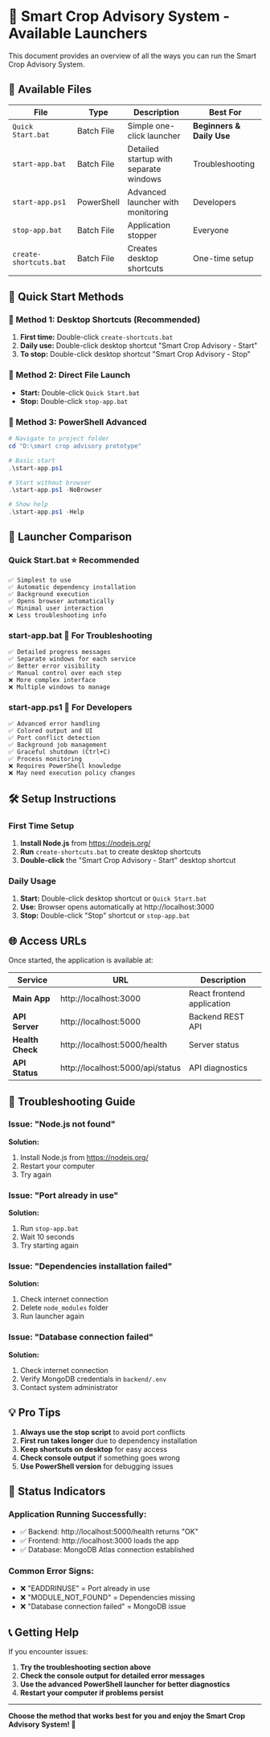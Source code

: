 # 🚀 Smart Crop Advisory System - Available Launchers

This document provides an overview of all the ways you can run the Smart Crop Advisory System.

## 📁 Available Files

| File | Type | Description | Best For |
|------|------|-------------|----------|
| `Quick Start.bat` | Batch File | Simple one-click launcher | **Beginners & Daily Use** |
| `start-app.bat` | Batch File | Detailed startup with separate windows | Troubleshooting |
| `start-app.ps1` | PowerShell | Advanced launcher with monitoring | Developers |
| `stop-app.bat` | Batch File | Application stopper | Everyone |
| `create-shortcuts.bat` | Batch File | Creates desktop shortcuts | One-time setup |

## 🎯 Quick Start Methods

### 🥇 Method 1: Desktop Shortcuts (Recommended)
1. **First time:** Double-click `create-shortcuts.bat`
2. **Daily use:** Double-click desktop shortcut "Smart Crop Advisory - Start"
3. **To stop:** Double-click desktop shortcut "Smart Crop Advisory - Stop"

### 🥈 Method 2: Direct File Launch
- **Start:** Double-click `Quick Start.bat`
- **Stop:** Double-click `stop-app.bat`

### 🥉 Method 3: PowerShell Advanced
```powershell
# Navigate to project folder
cd "D:\smart crop advisory prototype"

# Basic start
.\start-app.ps1

# Start without browser
.\start-app.ps1 -NoBrowser

# Show help
.\start-app.ps1 -Help
```

## 🔄 Launcher Comparison

### Quick Start.bat ⭐ **Recommended**
```
✅ Simplest to use
✅ Automatic dependency installation
✅ Background execution
✅ Opens browser automatically
✅ Minimal user interaction
❌ Less troubleshooting info
```

### start-app.bat 🔧 **For Troubleshooting**
```
✅ Detailed progress messages
✅ Separate windows for each service
✅ Better error visibility
✅ Manual control over each step
❌ More complex interface
❌ Multiple windows to manage
```

### start-app.ps1 🚀 **For Developers**
```
✅ Advanced error handling
✅ Colored output and UI
✅ Port conflict detection
✅ Background job management
✅ Graceful shutdown (Ctrl+C)
✅ Process monitoring
❌ Requires PowerShell knowledge
❌ May need execution policy changes
```

## 🛠️ Setup Instructions

### First Time Setup
1. **Install Node.js** from https://nodejs.org/
2. **Run** `create-shortcuts.bat` to create desktop shortcuts
3. **Double-click** the "Smart Crop Advisory - Start" desktop shortcut

### Daily Usage
1. **Start:** Double-click desktop shortcut or `Quick Start.bat`
2. **Use:** Browser opens automatically at http://localhost:3000
3. **Stop:** Double-click "Stop" shortcut or `stop-app.bat`

## 🌐 Access URLs

Once started, the application is available at:

| Service | URL | Description |
|---------|-----|-------------|
| **Main App** | http://localhost:3000 | React frontend application |
| **API Server** | http://localhost:5000 | Backend REST API |
| **Health Check** | http://localhost:5000/health | Server status |
| **API Status** | http://localhost:5000/api/status | API diagnostics |

## 🔧 Troubleshooting Guide

### Issue: "Node.js not found"
**Solution:**
1. Install Node.js from https://nodejs.org/
2. Restart your computer
3. Try again

### Issue: "Port already in use"
**Solution:**
1. Run `stop-app.bat`
2. Wait 10 seconds
3. Try starting again

### Issue: "Dependencies installation failed"
**Solution:**
1. Check internet connection
2. Delete `node_modules` folder
3. Run launcher again

### Issue: "Database connection failed"
**Solution:**
1. Check internet connection
2. Verify MongoDB credentials in `backend/.env`
3. Contact system administrator

## 💡 Pro Tips

1. **Always use the stop script** to avoid port conflicts
2. **First run takes longer** due to dependency installation
3. **Keep shortcuts on desktop** for easy access
4. **Check console output** if something goes wrong
5. **Use PowerShell version** for debugging issues

## 🚦 Status Indicators

### Application Running Successfully:
- ✅ Backend: http://localhost:5000/health returns "OK"
- ✅ Frontend: http://localhost:3000 loads the app
- ✅ Database: MongoDB Atlas connection established

### Common Error Signs:
- ❌ "EADDRINUSE" = Port already in use
- ❌ "MODULE_NOT_FOUND" = Dependencies missing
- ❌ "Database connection failed" = MongoDB issue

## 📞 Getting Help

If you encounter issues:

1. **Try the troubleshooting section above**
2. **Check the console output for detailed error messages**
3. **Use the advanced PowerShell launcher for better diagnostics**
4. **Restart your computer if problems persist**

---

**Choose the method that works best for you and enjoy the Smart Crop Advisory System! 🌱**
